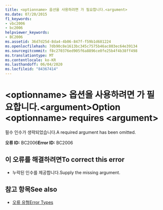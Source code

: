 ```yaml
---
title: <optionname> 옵션을 사용하려면 가 필요합니다.<argument>
ms.date: 07/20/2015
f1_keywords:
- vbc2006
- bc2006
helpviewer_keywords:
- BC2006
ms.assetid: 36d7d25d-8da4-4b06-847f-f59b1d681224
ms.openlocfilehash: 7db90c8e1613bc345c7575b46ac803ec64e39134
ms.sourcegitcommit: f8c270376ed905f6a8896ce0fe25b4f4b38ff498
ms.translationtype: MT
ms.contentlocale: ko-KR
ms.lasthandoff: 06/04/2020
ms.locfileid: "84367414"
---
```

# <a name="option-optionname-requires-argument"></a><span data-ttu-id="d035c-102">\<optionname> 옵션을 사용하려면 가 필요합니다.\<argument></span><span class="sxs-lookup"><span data-stu-id="d035c-102">Option \<optionname> requires \<argument></span></span>
<span data-ttu-id="d035c-103">필수 인수가 생략되었습니다.</span><span class="sxs-lookup"><span data-stu-id="d035c-103">A required argument has been omitted.</span></span>  
  
 <span data-ttu-id="d035c-104">**오류 ID:** BC2006</span><span class="sxs-lookup"><span data-stu-id="d035c-104">**Error ID:** BC2006</span></span>  
  
## <a name="to-correct-this-error"></a><span data-ttu-id="d035c-105">이 오류를 해결하려면</span><span class="sxs-lookup"><span data-stu-id="d035c-105">To correct this error</span></span>  
  
- <span data-ttu-id="d035c-106">누락된 인수를 제공합니다.</span><span class="sxs-lookup"><span data-stu-id="d035c-106">Supply the missing argument.</span></span>  
  
## <a name="see-also"></a><span data-ttu-id="d035c-107">참고 항목</span><span class="sxs-lookup"><span data-stu-id="d035c-107">See also</span></span>

- [<span data-ttu-id="d035c-108">오류 유형</span><span class="sxs-lookup"><span data-stu-id="d035c-108">Error Types</span></span>](../programming-guide/language-features/error-types.md)
